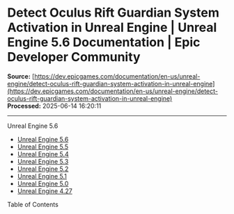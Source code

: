 # Detect Oculus Rift Guardian System Activation in Unreal Engine | Unreal Engine 5.6 Documentation | Epic Developer Community

**Source:** [https://dev.epicgames.com/documentation/en-us/unreal-engine/detect-oculus-rift-guardian-system-activation-in-unreal-engine](https://dev.epicgames.com/documentation/en-us/unreal-engine/detect-oculus-rift-guardian-system-activation-in-unreal-engine)  
**Processed:** 2025-06-14 16:20:11

---

Unreal Engine 5.6

-   [Unreal Engine 5.6](/documentation/en-us/unreal-engine?application_version=5.6)
-   [Unreal Engine 5.5](/documentation/en-us/unreal-engine?application_version=5.5)
-   [Unreal Engine 5.4](/documentation/en-us/unreal-engine?application_version=5.4)
-   [Unreal Engine 5.3](/documentation/en-us/unreal-engine?application_version=5.3)
-   [Unreal Engine 5.2](/documentation/en-us/unreal-engine?application_version=5.2)
-   [Unreal Engine 5.1](/documentation/en-us/unreal-engine?application_version=5.1)
-   [Unreal Engine 5.0](/documentation/en-us/unreal-engine?application_version=5.0)
-   [Unreal Engine 4.27](/documentation/en-us/unreal-engine?application_version=4.27)

Table of Contents